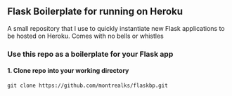 ## Flask Boilerplate for running on Heroku
A small repository that I use to quickly instantiate new Flask applications to be hosted on Heroku. Comes with no bells or whistles

### Use this repo as a boilerplate for your Flask app
#### 1. Clone repo into your working directory
```
git clone https://github.com/montrealks/flaskbp.git
```

